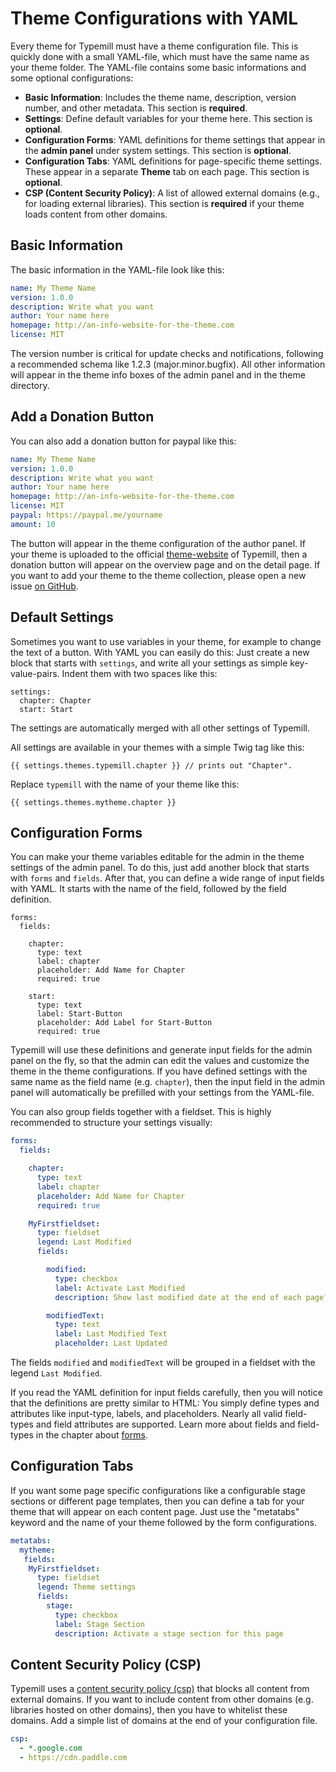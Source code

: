 # Theme Configurations with YAML

Every theme for Typemill must have a theme configuration file. This is quickly done with a small YAML-file, which must have the same name as your theme folder. The YAML-file contains some basic informations and some optional configurations:

* **Basic Information**: Includes the theme name, description, version number, and other metadata. This section is **required**.
* **Settings**: Define default variables for your theme here. This section is **optional**.
* **Configuration Forms**: YAML definitions for theme settings that appear in the **admin panel** under system settings. This section is **optional**.
* **Configuration Tabs**: YAML definitions for page-specific theme settings. These appear in a separate **Theme** tab on each page. This section is **optional**.
* **CSP (Content Security Policy)**: A list of allowed external domains (e.g., for loading external libraries). This section is **required** if your theme loads content from other domains.

## Basic Information

The basic information in the YAML-file look like this: 

```yaml
name: My Theme Name
version: 1.0.0
description: Write what you want
author: Your name here
homepage: http://an-info-website-for-the-theme.com
license: MIT
```

The version number is critical for update checks and notifications, following a recommended schema like 1.2.3 (major.minor.bugfix). All other information will appear in the theme info boxes of the admin panel and in the theme directory.

## Add a Donation Button

You can also add a donation button for paypal like this:

```yaml
name: My Theme Name
version: 1.0.0
description: Write what you want
author: Your name here
homepage: http://an-info-website-for-the-theme.com
license: MIT
paypal: https://paypal.me/yourname
amount: 10
```

The button will appear in the theme configuration of the author panel. If your theme is uploaded to the official [theme-website](https://themes.typemill.net) of Typemill, then a donation button will appear on the overview page and on the detail page. If you want to add your theme to the theme collection, please open a new issue [on GitHub](https://github.com/typemill/typemill).

## Default Settings

Sometimes you want to use variables in your theme, for example to change the text of a button. With YAML you can easily do this: Just create a new block that starts with `settings`, and write all your settings as simple key-value-pairs. Indent them with two spaces like this: 

```
settings:
  chapter: Chapter
  start: Start
```

The settings are automatically merged with all other settings of Typemill. 

All settings are available in your themes with a simple Twig tag like this:

```
{{ settings.themes.typemill.chapter }} // prints out "Chapter".
```

Replace  `typemill` with the name of your theme like this:

````
{{ settings.themes.mytheme.chapter }}
````

## Configuration Forms

You can make your theme variables editable for the admin in the theme settings of the admin panel. To do this, just add another block that starts with `forms` and `fields`. After that, you can define a wide range of input fields with YAML. It starts with the name of the field, followed by the field definition.

```
forms:
  fields:

    chapter:
      type: text
      label: chapter
      placeholder: Add Name for Chapter
      required: true

    start:
      type: text
      label: Start-Button
      placeholder: Add Label for Start-Button
      required: true
```

Typemill will use these definitions and generate input fields for the admin panel on the fly, so that the admin can edit the values and customize the theme in the theme configurations. If you have defined settings with the same name as the field name (e.g. `chapter`), then the input field in the admin panel will automatically be prefilled with your settings from the YAML-file.

You can also group fields together with a fieldset. This is highly recommended to structure your settings visually:

````yaml
forms:
  fields:

    chapter:
      type: text
      label: chapter
      placeholder: Add Name for Chapter
      required: true

    MyFirstfieldset:
      type: fieldset
      legend: Last Modified
      fields:

        modified:
          type: checkbox
          label: Activate Last Modified
          description: Show last modified date at the end of each page?

        modifiedText:
          type: text
          label: Last Modified Text
          placeholder: Last Updated
````

The fields `modified` and `modifiedText` will be grouped in a fieldset with the legend `Last Modified`.

If you read the YAML definition for input fields carefully, then you will notice that the definitions are pretty similar to HTML: You simply define types and attributes like input-type, labels, and placeholders. Nearly all valid field-types and field attributes are supported.  Learn more about fields and field-types in the chapter about [forms](/forms).

## Configuration Tabs

If you want some page specific configurations like a configurable stage sections or different page templates, then you can define a tab for your theme that will appear on each content page. Just use the "metatabs" keyword and the name of your theme followed by the form configurations.

```yaml
metatabs:
  mytheme:
   fields:
    MyFirstfieldset:
      type: fieldset
      legend: Theme settings
      fields:
        stage:
          type: checkbox
          label: Stage Section
          description: Activate a stage section for this page

```

## Content Security Policy (CSP)

Typemill uses a [content security policy (csp)](https://developer.mozilla.org/en-US/docs/Web/HTTP/CSP) that blocks all content from external domains. If you want to include content from other domains (e.g. libraries hosted on other domains), then you have to whitelist these domains. Add a simple list of domains at the end of your configuration file.

```yaml
csp:
  - *.google.com
  - https://cdn.paddle.com
```

